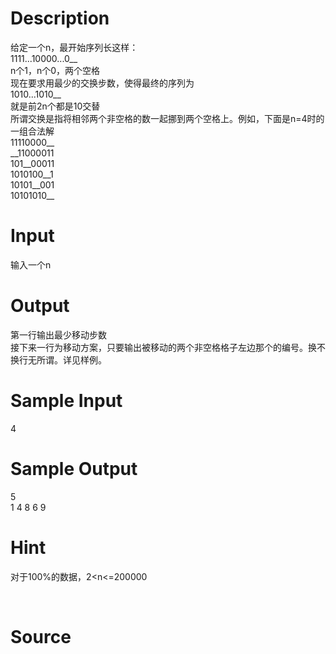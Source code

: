 
# Description

<div class="content"><div>给定一个n，最开始序列长这样：</div>
<div></div>
<div>1111...10000...0__</div>
<div></div>
<div>n个1，n个0，两个空格</div>
<div></div>
<div>现在要求用最少的交换步数，使得最终的序列为</div>
<div></div>
<div>1010...1010__</div>
<div></div>
<div>就是前2n个都是10交替</div>
<div></div>
<div>所谓交换是指将相邻两个非空格的数一起挪到两个空格上。例如，下面是n=4时的一组合法解</div>
<div></div>
<div>11110000__</div>
<div></div>
<div>__11000011</div>
<div></div>
<div>101__00011</div>
<div></div>
<div>1010100__1</div>
<div></div>
<div>10101__001</div>
<div></div>
<div>10101010__</div>
<div></div>
<p></p></div>

# Input

<div class="content"><div>输入一个n</div>
<div>
<div></div>
</div>
<p></p></div>

# Output

<div class="content"><div>第一行输出最少移动步数</div>
<div>
<div></div>
<div>接下来一行为移动方案，只要输出被移动的两个非空格格子左边那个的编号。换不换行无所谓。详见样例。</div>
<div></div>
</div>
<p></p></div>

# Sample Input

<div class="content"><span class="sampledata">4</span></div>

# Sample Output

<div class="content"><span class="sampledata">5<br/>
1 4 8 6 9</span></div>

# Hint

<div class="content"><p></p><p>对于100%的数据，2&lt;n&lt;=200000</p><br/>
<p></p><p></p></div>

# Source

<div class="content"><p><a href="problemset.php?search="></a></p></div>

